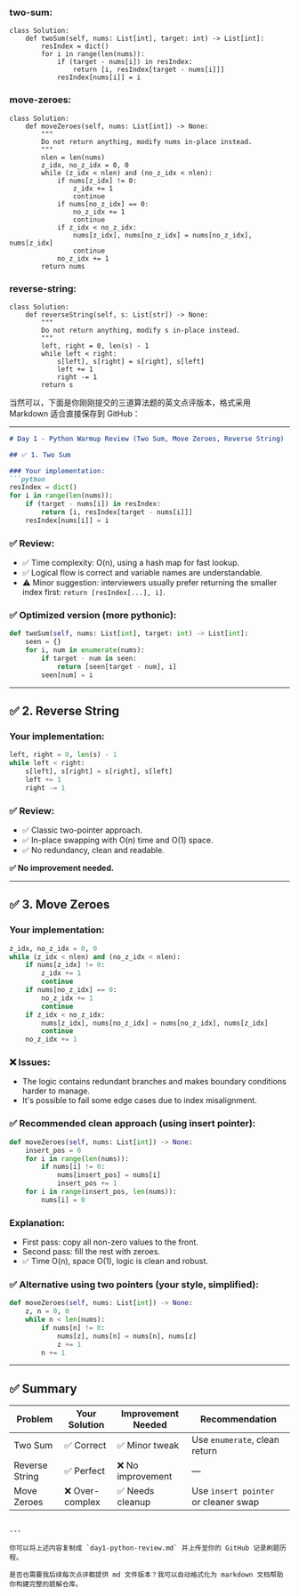 ### two-sum:
```
class Solution:
    def twoSum(self, nums: List[int], target: int) -> List[int]:
        resIndex = dict()
        for i in range(len(nums)):
            if (target - nums[i]) in resIndex:
                return [i, resIndex[target - nums[i]]]
            resIndex[nums[i]] = i
```

### move-zeroes:
```
class Solution:
    def moveZeroes(self, nums: List[int]) -> None:
        """
        Do not return anything, modify nums in-place instead.
        """
        nlen = len(nums)
        z_idx, no_z_idx = 0, 0
        while (z_idx < nlen) and (no_z_idx < nlen):
            if nums[z_idx] != 0:
                z_idx += 1
                continue
            if nums[no_z_idx] == 0:
                no_z_idx += 1
                continue
            if z_idx < no_z_idx:
                nums[z_idx], nums[no_z_idx] = nums[no_z_idx], nums[z_idx]
                continue
            no_z_idx += 1
        return nums
```

### reverse-string:
```
class Solution:
    def reverseString(self, s: List[str]) -> None:
        """
        Do not return anything, modify s in-place instead.
        """
        left, right = 0, len(s) - 1
        while left < right:
            s[left], s[right] = s[right], s[left]
            left += 1
            right -= 1
        return s
```

当然可以，下面是你刚刚提交的三道算法题的英文点评版本，格式采用 Markdown 适合直接保存到 GitHub：

---

````markdown
# Day 1 - Python Warmup Review (Two Sum, Move Zeroes, Reverse String)

## ✅ 1. Two Sum

### Your implementation:
```python
resIndex = dict()
for i in range(len(nums)):
    if (target - nums[i]) in resIndex:
        return [i, resIndex[target - nums[i]]]
    resIndex[nums[i]] = i
````

### ✅ Review:

* ✅ Time complexity: O(n), using a hash map for fast lookup.
* ✅ Logical flow is correct and variable names are understandable.
* ⚠️ Minor suggestion: interviewers usually prefer returning the smaller index first: `return [resIndex[...], i]`.

### ✅ Optimized version (more pythonic):

```python
def twoSum(self, nums: List[int], target: int) -> List[int]:
    seen = {}
    for i, num in enumerate(nums):
        if target - num in seen:
            return [seen[target - num], i]
        seen[num] = i
```

---

## ✅ 2. Reverse String

### Your implementation:

```python
left, right = 0, len(s) - 1
while left < right:
    s[left], s[right] = s[right], s[left]
    left += 1
    right -= 1
```

### ✅ Review:

* ✅ Classic two-pointer approach.
* ✅ In-place swapping with O(n) time and O(1) space.
* ✅ No redundancy, clean and readable.

**✅ No improvement needed.**

---

## ✅ 3. Move Zeroes

### Your implementation:

```python
z_idx, no_z_idx = 0, 0
while (z_idx < nlen) and (no_z_idx < nlen):
    if nums[z_idx] != 0:
        z_idx += 1
        continue
    if nums[no_z_idx] == 0:
        no_z_idx += 1
        continue
    if z_idx < no_z_idx:
        nums[z_idx], nums[no_z_idx] = nums[no_z_idx], nums[z_idx]
        continue
    no_z_idx += 1
```

### ❌ Issues:

* The logic contains redundant branches and makes boundary conditions harder to manage.
* It's possible to fail some edge cases due to index misalignment.

### ✅ Recommended clean approach (using insert pointer):

```python
def moveZeroes(self, nums: List[int]) -> None:
    insert_pos = 0
    for i in range(len(nums)):
        if nums[i] != 0:
            nums[insert_pos] = nums[i]
            insert_pos += 1
    for i in range(insert_pos, len(nums)):
        nums[i] = 0
```

### Explanation:

* First pass: copy all non-zero values to the front.
* Second pass: fill the rest with zeroes.
* ✅ Time O(n), space O(1), logic is clean and robust.

### ✅ Alternative using two pointers (your style, simplified):

```python
def moveZeroes(self, nums: List[int]) -> None:
    z, n = 0, 0
    while n < len(nums):
        if nums[n] != 0:
            nums[z], nums[n] = nums[n], nums[z]
            z += 1
        n += 1
```

---

## ✅ Summary

| Problem        | Your Solution  | Improvement Needed | Recommendation                       |
| -------------- | -------------- | ------------------ | ------------------------------------ |
| Two Sum        | ✅ Correct      | ✅ Minor tweak      | Use `enumerate`, clean return        |
| Reverse String | ✅ Perfect      | ❌ No improvement   | —                                    |
| Move Zeroes    | ❌ Over-complex | ✅ Needs cleanup    | Use `insert pointer` or cleaner swap |

```

---

你可以将上述内容复制成 `day1-python-review.md` 并上传至你的 GitHub 记录刷题历程。

是否也需要我后续每次点评都提供 md 文件版本？我可以自动格式化为 markdown 文档帮助你构建完整的题解仓库。
```
